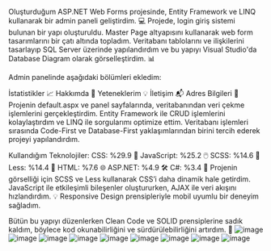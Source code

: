 Oluşturduğum ASP.NET Web Forms projesinde, Entity Framework ve LINQ kullanarak bir admin paneli geliştirdim. 💻 Projede, login giriş sistemi bulunan bir yapı oluşturuldu. Master Page altyapısını kullanarak web form tasarımlarını bir çatı altında topladım. Veritabanı tablolarını ve ilişkilerini tasarlayıp SQL Server üzerinde yapılandırdım ve bu yapıyı Visual Studio'da Database Diagram olarak görselleştirdim. 📊

Admin panelinde aşağıdaki bölümleri ekledim:

İstatistikler 📈
Hakkımda 👤
Yeteneklerim 💡
İletişim 📬
Adres Bilgileri 📍
Projenin default.aspx ve panel sayfalarında, veritabanından veri çekme işlemlerini gerçekleştirdim. Entity Framework ile CRUD işlemlerini kolaylaştırdım ve LINQ ile sorgularımı optimize ettim. Veritabanı işlemleri sırasında Code-First ve Database-First yaklaşımlarından birini tercih ederek projeyi yapılandırdım.

Kullandığım Teknolojiler:
CSS: %29.9 🎨
JavaScript: %25.2 🖱️
SCSS: %14.6 🎨
Less: %14.4 🎨
HTML: %7.6 🌐
ASP.NET: %4.9 🛠️
C#: %3.4 🔧
Projenin görselliği için SCSS ve Less kullanarak CSS’i daha dinamik hale getirdim. JavaScript ile etkileşimli bileşenler oluştururken, AJAX ile veri akışını hızlandırdım. 💡 Responsive Design prensipleriyle mobil uyumlu bir deneyim sağladım.

Bütün bu yapıyı düzenlerken Clean Code ve SOLID prensiplerine sadık kaldım, böylece kod okunabilirliğini ve sürdürülebilirliğini artırdım. 🚀
![image](https://github.com/user-attachments/assets/3a7e7882-4d52-4d41-a242-24ac296d2123)
![image](https://github.com/user-attachments/assets/379d6f2a-da9a-429e-9610-9ddfc1f14ba4)
![image](https://github.com/user-attachments/assets/15ab54a0-adb0-4fe6-961b-e46bf9dab9d2)
![image](https://github.com/user-attachments/assets/eab04fb4-4848-4e69-9258-ad653ae47821)
![image](https://github.com/user-attachments/assets/7f610189-3efc-4e3b-a084-acc7a252a3f3)
![image](https://github.com/user-attachments/assets/2bce603a-e249-4095-bd81-75de80b0d922)
![image](https://github.com/user-attachments/assets/7ff241d6-637c-44cc-bcae-fec3ecd7edc8)
![image](https://github.com/user-attachments/assets/4c629492-b5a1-4103-bbbe-ce6cd078a0c7)
![image](https://github.com/user-attachments/assets/09a89b49-d43d-45d5-aeb3-298d846258a3)
